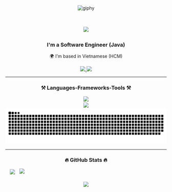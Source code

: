 <div align="center"> <img src="https://media1.giphy.com/media/v1.Y2lkPTc5MGI3NjExdjBma2FmN3R0M3g5amFoNGVlYWk4YzNtdm53N3Jmdjd0dGhkNnpmZSZlcD12MV9pbnRlcm5hbF9naWZfYnlfaWQmY3Q9Zw/iIqmM5tTjmpOB9mpbn/giphy.gif" alt="giphy"> </div>

<h1 align="center">
    <img src="https://readme-typing-svg.herokuapp.com/?font=Righteous&size=35&center=true&vCenter=true&width=500&height=70&duration=4000&lines=Hi+There!+👋;+I'm+Hoang+DLV!;" />
</h1>

<h3 align="center">I'm a Software Engineer (Java)</h3>

<div align="center">
 🌍 I'm based in Vietnamese (HCM)
 </div>
 <br/>
<div align="center"> 
  <a href="mailto:daoleviethoang@gmail.com">
    <img src="https://img.shields.io/badge/Gmail-333333?style=for-the-badge&logo=gmail&logoColor=red" />
  </a>
  <a href="https://www.linkedin.com/in/ho%C3%A0ng-%C4%91%C3%A0o-a061411a4/" target="_blank">
    <img src="https://img.shields.io/badge/LinkedIn-0077B5?style=for-the-badge&logo=linkedin&logoColor=white" target="_blank" />
  </a>
</div>

<hr/>
<h3 align="center">⚒️ Languages-Frameworks-Tools ⚒️</h2>
<div align="center">
    <img src="https://skillicons.dev/icons?i=git,aws,azure,docker,idea,kubernetes" /><br>
  <img src="https://skillicons.dev/icons?i=java,spring,kafka,redis" /><br>
</div>
<div align="center">
  <img alt="snake eating my contributions" src="https://raw.githubusercontent.com/salesp07/salesp07/output/github-contribution-grid-snake.svg" />
</div>
<hr/>
<h3 align="center">🔥 GitHub Stats 🔥</h2>
<div align=center>
  <a href="#" title="daoleviethoang">
    <img width="300" align="center" src="https://github-readme-stats.vercel.app/api/top-langs/?username=daoleviethoang&hide=c%23,powershell,Mathematica,Ruby,Objective-C,Objective-C%2b%2b,Cuda&title_color=61dafb&text_color=ffffff&icon_color=61dafb&bg_color=20232a&langs_count=8&layout=compact&border_color=61dafb&hide_border=true" />
  </a>
  <a href="#" title="daoleviethoang">
    <img align="right" width="460" src="https://github-readme-stats.vercel.app/api?username=daoleviethoang&show_icons=true&theme=dark" />
  </a>
</div>

<h3 align="center">
    <img src="https://readme-typing-svg.herokuapp.com/?font=Righteous&size=25&center=true&vCenter=true&width=500&height=70&duration=4000&lines=Thanks+for+visiting!+✌️;+Shoot+me+a+message+on+Linkedin!;I'm+always+down+to+collab+:)">
</h3>
